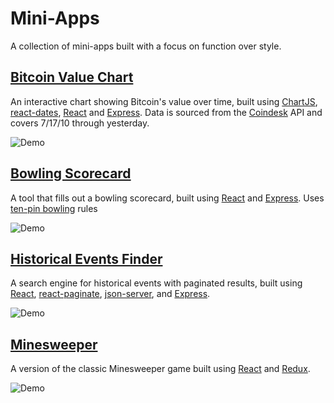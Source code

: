 # Mini-Apps

A collection of mini-apps built with a focus on function over style.

## [Bitcoin Value Chart](https://github.com/wyatt-troia/mini-apps/tree/master/bitcoin_chart)

An interactive chart showing Bitcoin's value over time, built using [ChartJS](https://www.chartjs.org/), [react-dates](https://github.com/airbnb/react-dates), [React](https://reactjs.org/) and [Express](http://expressjs.com/). Data is sourced from the [Coindesk](https://www.coindesk.com/price/bitcoin) API and covers 7/17/10 through yesterday.  

![Demo](https://imgur.com/HTZaYuR.gif)

## [Bowling Scorecard](https://github.com/wyatt-troia/mini-apps/tree/master/bowling_scorecard)

A tool that fills out a bowling scorecard, built using [React](https://reactjs.org/) and [Express](http://expressjs.com/). Uses [ten-pin bowling](https://en.wikipedia.org/wiki/Ten-pin_bowling) rules

![Demo](https://imgur.com/nQy3A8m.gif)

## [Historical Events Finder](https://github.com/wyatt-troia/mini-apps/tree/master/historical_events_finder)

A search engine for historical events with paginated results, built using [React](https://reactjs.org/), [react-paginate](https://www.npmjs.com/package/react-paginate), [json-server](https://github.com/typicode/json-server), and [Express](http://expressjs.com/). 

![Demo](https://imgur.com/S7hBM5L.gif)

## [Minesweeper](https://github.com/wyatt-troia/mini-apps/tree/master/minesweeper)

A version of the classic Minesweeper game built using [React](https://reactjs.org/) and [Redux](https://redux.js.org/).

![Demo](https://imgur.com/y6FGSST.gif)

